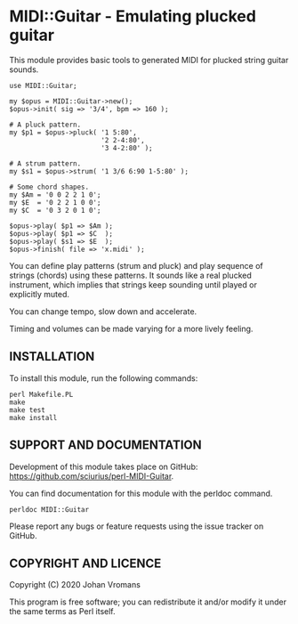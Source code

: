 # MIDI::Guitar - Emulating plucked guitar

This module provides basic tools to generated MIDI for plucked string
guitar sounds.

    use MIDI::Guitar;

    my $opus = MIDI::Guitar->new();
    $opus->init( sig => '3/4', bpm => 160 );

    # A pluck pattern.
    my $p1 = $opus->pluck( '1 5:80',
                           '2 2-4:80',
                           '3 4-2:80' );

    # A strum pattern.
    my $s1 = $opus->strum( '1 3/6 6:90 1-5:80' );

    # Some chord shapes.
    my $Am = '0 0 2 2 1 0';
    my $E  = '0 2 2 1 0 0';
    my $C  = '0 3 2 0 1 0';

    $opus->play( $p1 => $Am );
    $opus->play( $p1 => $C  );
    $opus->play( $s1 => $E  );
    $opus->finish( file => 'x.midi' );

You can define play patterns (strum and pluck) and play sequence of
strings (chords) using these patterns. It sounds like a real plucked
instrument, which implies that strings keep sounding until played or
explicitly muted.

You can change tempo, slow down and accelerate.

Timing and volumes can be made varying for a more lively feeling.

## INSTALLATION

To install this module, run the following commands:

	perl Makefile.PL
	make
	make test
	make install

## SUPPORT AND DOCUMENTATION

Development of this module takes place on GitHub:
https://github.com/sciurius/perl-MIDI-Guitar.

You can find documentation for this module with the perldoc command.

    perldoc MIDI::Guitar

Please report any bugs or feature requests using the issue tracker on
GitHub.

## COPYRIGHT AND LICENCE

Copyright (C) 2020 Johan Vromans

This program is free software; you can redistribute it and/or modify it
under the same terms as Perl itself.

